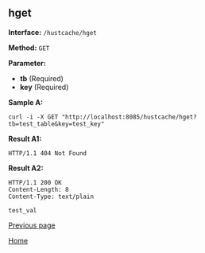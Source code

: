 ## hget ##

**Interface:** `/hustcache/hget`

**Method:** `GET`

**Parameter:** 

*  **tb** (Required)  
*  **key** (Required)  

**Sample A:**

    curl -i -X GET "http://localhost:8085/hustcache/hget?tb=test_table&key=test_key"

**Result A1:**

	HTTP/1.1 404 Not Found

**Result A2:**

	HTTP/1.1 200 OK
	Content-Length: 8
	Content-Type: text/plain

	test_val

[Previous page](../hustdb.md)

[Home](../../../index.md)